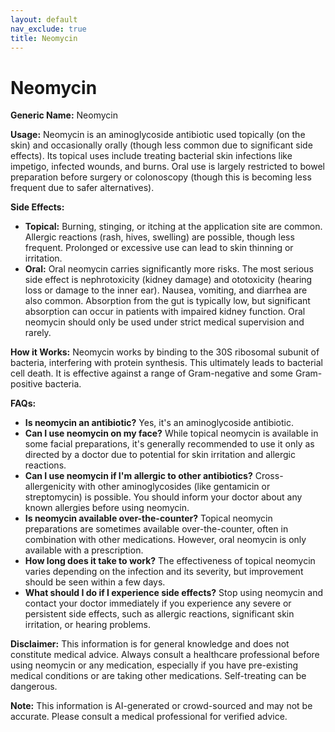 ```yaml
---
layout: default
nav_exclude: true
title: Neomycin
---
```


# Neomycin

**Generic Name:** Neomycin

**Usage:** Neomycin is an aminoglycoside antibiotic used topically (on the skin) and occasionally orally (though less common due to significant side effects).  Its topical uses include treating bacterial skin infections like impetigo, infected wounds, and burns.  Oral use is largely restricted to bowel preparation before surgery or colonoscopy (though this is becoming less frequent due to safer alternatives).

**Side Effects:**

* **Topical:**  Burning, stinging, or itching at the application site are common.  Allergic reactions (rash, hives, swelling) are possible, though less frequent. Prolonged or excessive use can lead to skin thinning or irritation.
* **Oral:**  Oral neomycin carries significantly more risks.  The most serious side effect is nephrotoxicity (kidney damage) and ototoxicity (hearing loss or damage to the inner ear).  Nausea, vomiting, and diarrhea are also common.  Absorption from the gut is typically low, but significant absorption can occur in patients with impaired kidney function.  Oral neomycin should only be used under strict medical supervision and rarely.


**How it Works:** Neomycin works by binding to the 30S ribosomal subunit of bacteria, interfering with protein synthesis. This ultimately leads to bacterial cell death.  It is effective against a range of Gram-negative and some Gram-positive bacteria.

**FAQs:**

* **Is neomycin an antibiotic?** Yes, it's an aminoglycoside antibiotic.
* **Can I use neomycin on my face?**  While topical neomycin is available in some facial preparations, it's generally recommended to use it only as directed by a doctor due to potential for skin irritation and allergic reactions.
* **Can I use neomycin if I'm allergic to other antibiotics?**  Cross-allergenicity with other aminoglycosides (like gentamicin or streptomycin) is possible.  You should inform your doctor about any known allergies before using neomycin.
* **Is neomycin available over-the-counter?**  Topical neomycin preparations are sometimes available over-the-counter, often in combination with other medications. However, oral neomycin is only available with a prescription.
* **How long does it take to work?**  The effectiveness of topical neomycin varies depending on the infection and its severity, but improvement should be seen within a few days.
* **What should I do if I experience side effects?** Stop using neomycin and contact your doctor immediately if you experience any severe or persistent side effects, such as allergic reactions, significant skin irritation, or hearing problems.


**Disclaimer:** This information is for general knowledge and does not constitute medical advice.  Always consult a healthcare professional before using neomycin or any medication, especially if you have pre-existing medical conditions or are taking other medications.  Self-treating can be dangerous.


**Note:** This information is AI-generated or crowd-sourced and may not be accurate. Please consult a medical professional for verified advice.